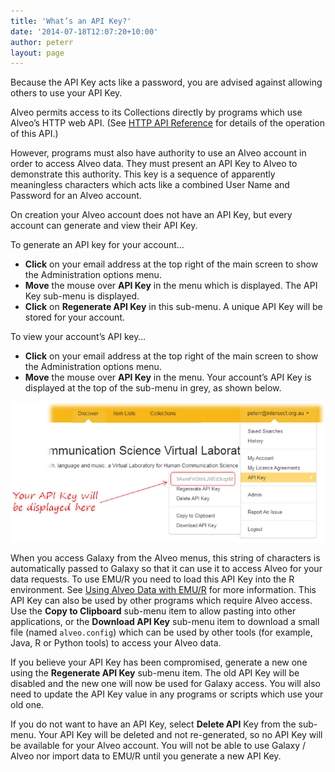 ```yaml
---
title: 'What’s an API Key?'
date: '2014-07-18T12:07:20+10:00'
author: peterr
layout: page
---
```


Because the API Key acts like a password, you are advised against allowing others to use your API Key.

Alveo permits access to its Collections directly by programs which use Alveo’s HTTP web API. (See [HTTP API Reference](/alveo-help/http-api-reference) for details of the operation of this API.)

However, programs must also have authority to use an Alveo account in order to access Alveo data. They must present an API Key to Alveo to demonstrate this authority. This key is a sequence of apparently meaningless characters which acts like a combined User Name and Password for an Alveo account.

On creation your Alveo account does not have an API Key, but every account can generate and view their API Key.

To generate an API key for your account…

- **Click** on your email address at the top right of the main screen to show the Administration options menu.
- **Move** the mouse over **API Key** in the menu which is displayed. The API Key sub-menu is displayed.
- **Click** on **Regenerate API Key** in this sub-menu. A unique API Key will be stored for your account.



To view your account’s API key…

- **Click** on your email address at the top right of the main screen to show the Administration options menu.
- **Move** the mouse over **API Key** in the menu. Your account’s API Key is displayed at the top of the sub-menu in grey, as shown below.



![APIKey](assets/files/2014/07/APIKey.png)

When you access Galaxy from the Alveo menus, this string of characters is automatically passed to Galaxy so that it can use it to access Alveo for your data requests. To use EMU/R you need to load this API Key into the R environment. See [Using Alveo Data with EMU/R](/alveo-help/analysing-data/using-alveo-data-with-emur) for more information. This API Key can also be used by other programs which require Alveo access. Use the **Copy to Clipboard** sub-menu item to allow pasting into other applications, or the **Download API Key** sub-menu item to download a small file (named `alveo.config`) which can be used by other tools (for example, Java, R or Python tools) to access your Alveo data.

If you believe your API Key has been compromised, generate a new one using the **Regenerate API Key** sub-menu item. The old API Key will be disabled and the new one will now be used for Galaxy access. You will also need to update the API Key value in any programs or scripts which use your old one.

If you do not want to have an API Key, select **Delete API** Key from the sub-menu. Your API Key will be deleted and not re-generated, so no API Key will be available for your Alveo account. You will not be able to use Galaxy / Alveo nor import data to EMU/R until you generate a new API Key.